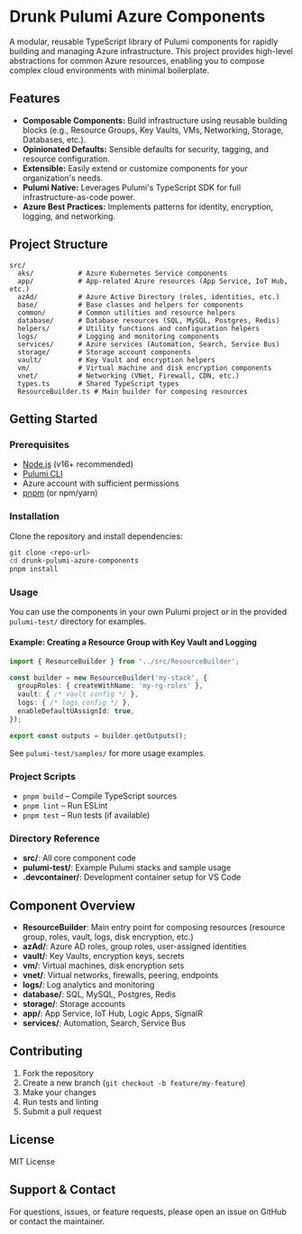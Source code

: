 # Drunk Pulumi Azure Components

A modular, reusable TypeScript library of Pulumi components for rapidly building and managing Azure infrastructure. This project provides high-level abstractions for common Azure resources, enabling you to compose complex cloud environments with minimal boilerplate.

## Features
- **Composable Components:** Build infrastructure using reusable building blocks (e.g., Resource Groups, Key Vaults, VMs, Networking, Storage, Databases, etc.).
- **Opinionated Defaults:** Sensible defaults for security, tagging, and resource configuration.
- **Extensible:** Easily extend or customize components for your organization's needs.
- **Pulumi Native:** Leverages Pulumi's TypeScript SDK for full infrastructure-as-code power.
- **Azure Best Practices:** Implements patterns for identity, encryption, logging, and networking.

## Project Structure
```
src/
  aks/           # Azure Kubernetes Service components
  app/           # App-related Azure resources (App Service, IoT Hub, etc.)
  azAd/          # Azure Active Directory (roles, identities, etc.)
  base/          # Base classes and helpers for components
  common/        # Common utilities and resource helpers
  database/      # Database resources (SQL, MySQL, Postgres, Redis)
  helpers/       # Utility functions and configuration helpers
  logs/          # Logging and monitoring components
  services/      # Azure services (Automation, Search, Service Bus)
  storage/       # Storage account components
  vault/         # Key Vault and encryption helpers
  vm/            # Virtual machine and disk encryption components
  vnet/          # Networking (VNet, Firewall, CDN, etc.)
  types.ts       # Shared TypeScript types
  ResourceBuilder.ts # Main builder for composing resources
```

## Getting Started

### Prerequisites
- [Node.js](https://nodejs.org/) (v16+ recommended)
- [Pulumi CLI](https://www.pulumi.com/docs/get-started/install/)
- Azure account with sufficient permissions
- [pnpm](https://pnpm.io/) (or npm/yarn)

### Installation
Clone the repository and install dependencies:
```bash
git clone <repo-url>
cd drunk-pulumi-azure-components
pnpm install
```

### Usage
You can use the components in your own Pulumi project or in the provided `pulumi-test/` directory for examples.

#### Example: Creating a Resource Group with Key Vault and Logging
```typescript
import { ResourceBuilder } from '../src/ResourceBuilder';

const builder = new ResourceBuilder('my-stack', {
  groupRoles: { createWithName: 'my-rg-roles' },
  vault: { /* vault config */ },
  logs: { /* logs config */ },
  enableDefaultUAssignId: true,
});

export const outputs = builder.getOutputs();
```

See `pulumi-test/samples/` for more usage examples.

### Project Scripts
- `pnpm build` – Compile TypeScript sources
- `pnpm lint` – Run ESLint
- `pnpm test` – Run tests (if available)

### Directory Reference
- **src/**: All core component code
- **pulumi-test/**: Example Pulumi stacks and sample usage
- **.devcontainer/**: Development container setup for VS Code

## Component Overview
- **ResourceBuilder**: Main entry point for composing resources (resource group, roles, vault, logs, disk encryption, etc.)
- **azAd/**: Azure AD roles, group roles, user-assigned identities
- **vault/**: Key Vaults, encryption keys, secrets
- **vm/**: Virtual machines, disk encryption sets
- **vnet/**: Virtual networks, firewalls, peering, endpoints
- **logs/**: Log analytics and monitoring
- **database/**: SQL, MySQL, Postgres, Redis
- **storage/**: Storage accounts
- **app/**: App Service, IoT Hub, Logic Apps, SignalR
- **services/**: Automation, Search, Service Bus

## Contributing
1. Fork the repository
2. Create a new branch (`git checkout -b feature/my-feature`)
3. Make your changes
4. Run tests and linting
5. Submit a pull request

## License
MIT License

## Support & Contact
For questions, issues, or feature requests, please open an issue on GitHub or contact the maintainer.
